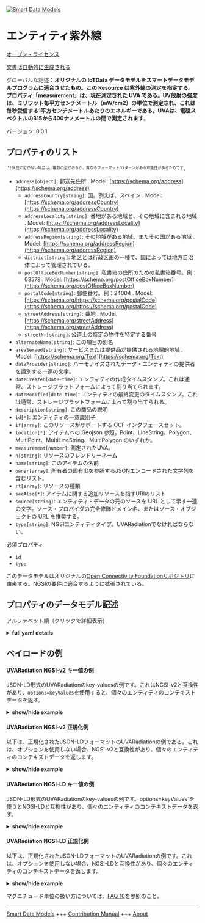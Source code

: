 <!-- 10-Header -->  
[![Smart Data Models](https://smartdatamodels.org/wp-content/uploads/2022/01/SmartDataModels_logo.png "Logo")](https://smartdatamodels.org)  
エンティティ紫外線  
=========<!-- /10-Header -->  
<!-- 15-License -->  
[オープン・ライセンス](https://github.com/smart-data-models//dataModel.OCF/blob/master/UVARadiation/LICENSE.md)  
[文書は自動的に生成される](https://docs.google.com/presentation/d/e/2PACX-1vTs-Ng5dIAwkg91oTTUdt8ua7woBXhPnwavZ0FxgR8BsAI_Ek3C5q97Nd94HS8KhP-r_quD4H0fgyt3/pub?start=false&loop=false&delayms=3000#slide=id.gb715ace035_0_60)  
<!-- /15-License -->  
<!-- 20-Description -->  
グローバルな記述：**オリジナルの IoTData データモデルをスマートデータモデルプログラムに適合させたもの。この Resource は紫外線の測定を指定する。プロパティ「measurement」は、現在測定された UVA である。UV放射の強度は、ミリワット毎平方センチメートル（mW/cm2）の単位で測定され、これは毎秒受信する1平方センチメートルあたりのエネルギーである。UVAは、電磁スペクトルの315から400ナノメートルの間で測定されます**。  
バージョン: 0.0.1  
<!-- /20-Description -->  
<!-- 30-PropertiesList -->  

## プロパティのリスト  

<sup><sub>[*] 属性に型がない場合は、複数の型があるか、異なるフォーマット/パターンがある可能性があるためです</sub></sup>。  
- `address[object]`: 郵送先住所  . Model: [https://schema.org/address](https://schema.org/address)	- `addressCountry[string]`: 国。例えば、スペイン  . Model: [https://schema.org/addressCountry](https://schema.org/addressCountry)  
	- `addressLocality[string]`: 番地がある地域と、その地域に含まれる地域  . Model: [https://schema.org/addressLocality](https://schema.org/addressLocality)  
	- `addressRegion[string]`: その地域がある地域、またその国がある地域  . Model: [https://schema.org/addressRegion](https://schema.org/addressRegion)  
	- `district[string]`: 地区とは行政区画の一種で、国によっては地方自治体によって管理されている。    
	- `postOfficeBoxNumber[string]`: 私書箱の住所のための私書箱番号。例：03578  . Model: [https://schema.org/postOfficeBoxNumber](https://schema.org/postOfficeBoxNumber)  
	- `postalCode[string]`: 郵便番号。例：24004  . Model: [https://schema.org/https://schema.org/postalCode](https://schema.org/https://schema.org/postalCode)  
	- `streetAddress[string]`: 番地  . Model: [https://schema.org/streetAddress](https://schema.org/streetAddress)  
	- `streetNr[string]`: 公道上の特定の物件を特定する番号    
- `alternateName[string]`: この項目の別名  - `areaServed[string]`: サービスまたは提供品が提供される地理的地域  . Model: [https://schema.org/Text](https://schema.org/Text)- `dataProvider[string]`: ハーモナイズされたデータ・エンティティの提供者を識別する一連の文字。  - `dateCreated[date-time]`: エンティティの作成タイムスタンプ。これは通常、ストレージプラットフォームによって割り当てられます。  - `dateModified[date-time]`: エンティティの最終変更のタイムスタンプ。これは通常、ストレージプラットフォームによって割り当てられる。  - `description[string]`: この商品の説明  - `id[*]`: エンティティの一意識別子  - `if[array]`: このリソースがサポートする OCF インタフェースセット。  - `location[*]`: アイテムへの Geojson 参照。Point、LineString、Polygon、MultiPoint、MultiLineString、MultiPolygon のいずれか。  - `measurement[number]`: 測定されたUVA。  - `n[string]`: リソースのフレンドリーネーム  - `name[string]`: このアイテムの名前  - `owner[array]`: 所有者の固有IDを参照するJSONエンコードされた文字列を含むリスト。  - `rt[array]`: リソースの種類  - `seeAlso[*]`: アイテムに関する追加リソースを指すURIのリスト  - `source[string]`: エンティティ・データの元のソースを URL として示す一連の文字。ソース・プロバイダの完全修飾ドメイン名、またはソース・オブジェクトの URL を推奨する。  - `type[string]`: NGSIエンティティタイプ。UVARadiationでなければならない。  <!-- /30-PropertiesList -->  
<!-- 35-RequiredProperties -->  
必須プロパティ  
- `id`  - `type`  <!-- /35-RequiredProperties -->  
<!-- 40-RequiredProperties -->  
このデータモデルはオリジナルの[Open Connectivity Foundationリポジトリ](https://github.com/openconnectivityfoundation/IoTDataModels)に由来する。NGSIの要件に適合するように拡張されている。  
<!-- /40-RequiredProperties -->  
<!-- 50-DataModelHeader -->  
## プロパティのデータモデル記述  
アルファベット順（クリックで詳細表示）  
<!-- /50-DataModelHeader -->  
<!-- 60-ModelYaml -->  
<details><summary><strong>full yaml details</strong></summary>    
```yaml  
UVARadiation:    
  description: Smart Data Models Program adaptation of the original IoTData data Models. This Resource specifies UV radiation measurement. The Property 'measurement' is the current measured UVA. The intensity of UV radiation is measured in the units of milliwatts per square centimeter (mW/cm2) which is energy per square centimeter received per second. UVA is measured between 315 and 400 nanometers in the electromagnetic spectrum.    
  properties:    
    address:    
      description: The mailing address    
      properties:    
        addressCountry:    
          description: 'The country. For example, Spain'    
          type: string    
          x-ngsi:    
            model: https://schema.org/addressCountry    
            type: Property    
        addressLocality:    
          description: 'The locality in which the street address is, and which is in the region'    
          type: string    
          x-ngsi:    
            model: https://schema.org/addressLocality    
            type: Property    
        addressRegion:    
          description: 'The region in which the locality is, and which is in the country'    
          type: string    
          x-ngsi:    
            model: https://schema.org/addressRegion    
            type: Property    
        district:    
          description: 'A district is a type of administrative division that, in some countries, is managed by the local government'    
          type: string    
          x-ngsi:    
            type: Property    
        postOfficeBoxNumber:    
          description: 'The post office box number for PO box addresses. For example, 03578'    
          type: string    
          x-ngsi:    
            model: https://schema.org/postOfficeBoxNumber    
            type: Property    
        postalCode:    
          description: 'The postal code. For example, 24004'    
          type: string    
          x-ngsi:    
            model: https://schema.org/https://schema.org/postalCode    
            type: Property    
        streetAddress:    
          description: The street address    
          type: string    
          x-ngsi:    
            model: https://schema.org/streetAddress    
            type: Property    
        streetNr:    
          description: Number identifying a specific property on a public street    
          type: string    
          x-ngsi:    
            type: Property    
      type: object    
      x-ngsi:    
        model: https://schema.org/address    
        type: Property    
    alternateName:    
      description: An alternative name for this item    
      type: string    
      x-ngsi:    
        type: Property    
    areaServed:    
      description: The geographic area where a service or offered item is provided    
      type: string    
      x-ngsi:    
        model: https://schema.org/Text    
        type: Property    
    dataProvider:    
      description: A sequence of characters identifying the provider of the harmonised data entity    
      type: string    
      x-ngsi:    
        type: Property    
    dateCreated:    
      description: Entity creation timestamp. This will usually be allocated by the storage platform    
      format: date-time    
      type: string    
      x-ngsi:    
        type: Property    
    dateModified:    
      description: Timestamp of the last modification of the entity. This will usually be allocated by the storage platform    
      format: date-time    
      type: string    
      x-ngsi:    
        type: Property    
    description:    
      description: A description of this item    
      type: string    
      x-ngsi:    
        type: Property    
    id:    
      anyOf:    
        - description: Identifier format of any NGSI entity    
          maxLength: 256    
          minLength: 1    
          pattern: ^[\w\-\.\{\}\$\+\*\[\]`|~^@!,:\\]+$    
          type: string    
          x-ngsi:    
            type: Property    
        - description: Identifier format of any NGSI entity    
          format: uri    
          type: string    
          x-ngsi:    
            type: Property    
      description: Unique identifier of the entity    
      x-ngsi:    
        type: Property    
    if:    
      description: The OCF Interface set supported by this Resource.    
      items:    
        enum:    
          - oic.if.s    
          - oic.if.baseline    
        type: string    
      minItems: 2    
      readOnly: true    
      type: array    
      uniqueItems: true    
      x-ngsi:    
        type: Property    
    location:    
      description: 'Geojson reference to the item. It can be Point, LineString, Polygon, MultiPoint, MultiLineString or MultiPolygon'    
      oneOf:    
        - description: Geojson reference to the item. Point    
          properties:    
            bbox:    
              items:    
                type: number    
              minItems: 4    
              type: array    
            coordinates:    
              items:    
                type: number    
              minItems: 2    
              type: array    
            type:    
              enum:    
                - Point    
              type: string    
          required:    
            - type    
            - coordinates    
          title: GeoJSON Point    
          type: object    
          x-ngsi:    
            type: GeoProperty    
        - description: Geojson reference to the item. LineString    
          properties:    
            bbox:    
              items:    
                type: number    
              minItems: 4    
              type: array    
            coordinates:    
              items:    
                items:    
                  type: number    
                minItems: 2    
                type: array    
              minItems: 2    
              type: array    
            type:    
              enum:    
                - LineString    
              type: string    
          required:    
            - type    
            - coordinates    
          title: GeoJSON LineString    
          type: object    
          x-ngsi:    
            type: GeoProperty    
        - description: Geojson reference to the item. Polygon    
          properties:    
            bbox:    
              items:    
                type: number    
              minItems: 4    
              type: array    
            coordinates:    
              items:    
                items:    
                  items:    
                    type: number    
                  minItems: 2    
                  type: array    
                minItems: 4    
                type: array    
              type: array    
            type:    
              enum:    
                - Polygon    
              type: string    
          required:    
            - type    
            - coordinates    
          title: GeoJSON Polygon    
          type: object    
          x-ngsi:    
            type: GeoProperty    
        - description: Geojson reference to the item. MultiPoint    
          properties:    
            bbox:    
              items:    
                type: number    
              minItems: 4    
              type: array    
            coordinates:    
              items:    
                items:    
                  type: number    
                minItems: 2    
                type: array    
              type: array    
            type:    
              enum:    
                - MultiPoint    
              type: string    
          required:    
            - type    
            - coordinates    
          title: GeoJSON MultiPoint    
          type: object    
          x-ngsi:    
            type: GeoProperty    
        - description: Geojson reference to the item. MultiLineString    
          properties:    
            bbox:    
              items:    
                type: number    
              minItems: 4    
              type: array    
            coordinates:    
              items:    
                items:    
                  items:    
                    type: number    
                  minItems: 2    
                  type: array    
                minItems: 2    
                type: array    
              type: array    
            type:    
              enum:    
                - MultiLineString    
              type: string    
          required:    
            - type    
            - coordinates    
          title: GeoJSON MultiLineString    
          type: object    
          x-ngsi:    
            type: GeoProperty    
        - description: Geojson reference to the item. MultiLineString    
          properties:    
            bbox:    
              items:    
                type: number    
              minItems: 4    
              type: array    
            coordinates:    
              items:    
                items:    
                  items:    
                    items:    
                      type: number    
                    minItems: 2    
                    type: array    
                  minItems: 4    
                  type: array    
                type: array    
              type: array    
            type:    
              enum:    
                - MultiPolygon    
              type: string    
          required:    
            - type    
            - coordinates    
          title: GeoJSON MultiPolygon    
          type: object    
          x-ngsi:    
            type: GeoProperty    
      x-ngsi:    
        type: GeoProperty    
    measurement:    
      description: The measured UVA.    
      minimum: 0    
      readOnly: true    
      type: number    
      x-ngsi:    
        type: Property    
    n:    
      description: Friendly name of the Resource    
      maxLength: 64    
      readOnly: true    
      type: string    
      x-ngsi:    
        type: Property    
    name:    
      description: The name of this item    
      type: string    
      x-ngsi:    
        type: Property    
    owner:    
      description: A List containing a JSON encoded sequence of characters referencing the unique Ids of the owner(s)    
      items:    
        anyOf:    
          - description: Identifier format of any NGSI entity    
            maxLength: 256    
            minLength: 1    
            pattern: ^[\w\-\.\{\}\$\+\*\[\]`|~^@!,:\\]+$    
            type: string    
            x-ngsi:    
              type: Property    
          - description: Identifier format of any NGSI entity    
            format: uri    
            type: string    
            x-ngsi:    
              type: Property    
        description: Unique identifier of the entity    
        x-ngsi:    
          type: Property    
      type: array    
      x-ngsi:    
        type: Property    
    rt:    
      description: The Resource Type.    
      items:    
        enum:    
          - oic.r.sensor.radiation.uva    
        maxLength: 64    
        type: string    
      minItems: 1    
      readOnly: true    
      type: array    
      uniqueItems: true    
      x-ngsi:    
        type: Property    
    seeAlso:    
      description: list of uri pointing to additional resources about the item    
      oneOf:    
        - items:    
            format: uri    
            type: string    
          minItems: 1    
          type: array    
        - format: uri    
          type: string    
      x-ngsi:    
        type: Property    
    source:    
      description: 'A sequence of characters giving the original source of the entity data as a URL. Recommended to be the fully qualified domain name of the source provider, or the URL to the source object'    
      type: string    
      x-ngsi:    
        type: Property    
    type:    
      description: NGSI entity type. It has to be UVARadiation    
      enum:    
        - UVARadiation    
      type: string    
      x-ngsi:    
        type: Property    
  required:    
    - id    
    - type    
  type: object    
  x-derived-from: https://github.com/OpenInterConnect/IoTDataModels/blob/master/UVARadiationResURI.swagger.json    
  x-disclaimer: 'Redistribution and use in source and binary forms, with or without modification, are permitted  provided that the license conditions are met. Copyleft (c) 2022 Contributors to Smart Data Models Program'    
  x-license-url: https://github.com/smart-data-models/dataModel.OCF/blob/master/UVARadiation/LICENSE.md    
  x-model-schema: https://smart-data-models.github.io/dataModel.IoTDataModels/UVARadiation/schema.json    
  x-model-tags: OCF    
  x-version: 0.0.1    
```  
</details>    
<!-- /60-ModelYaml -->  
<!-- 70-MiddleNotes -->  
<!-- /70-MiddleNotes -->  
<!-- 80-Examples -->  
## ペイロードの例  
#### UVARadiation NGSI-v2 キー値の例  
JSON-LD形式のUVARadiationのkey-valuesの例です。これはNGSI-v2と互換性があり、`options=keyValues`を使用すると、個々のエンティティのコンテキストデータを返す。  
<details><summary><strong>show/hide example</strong></summary>    
```json  
{  
    "id": "urn:ngsi-ld:UVARadiation:id:TOWY:13263480",  
    "dateCreated": "1994-09-13T19:03:24Z",  
    "dateModified": "1999-01-09T03:06:34Z",  
    "source": "Best explain fine play late. Home writer election we mother all.",  
    "name": "Practice since low expect tree compare messa",  
    "alternateName": "Group give find. Standard trial two sit",  
    "description": "Race model single name black. Forward act else everything production school age per. Small entire according similar food child. Visit read wonder source personal fast dark.",  
    "dataProvider": "Road l",  
    "owner": [  
        "urn:ngsi-ld:UVARadiation:items:UCPL:14802457",  
        "urn:ngsi-ld:UVARadiation:items:QLYI:61301922"  
    ],  
    "seeAlso": [  
        "urn:ngsi-ld:UVARadiation:items:XQUJ:21897202"  
    ],  
    "location": {  
        "type": "Point",  
        "coordinates": [  
            -45.624785,  
            1.262295  
        ]  
    },  
    "address": {  
        "streetAddress": "Film single member detail sometime",  
        "addressLocality": "Concern all forget half. Property recently return stage event finish shake. Set how task south.",  
        "addressRegion": "Happy nature population. City receive contain you bring care.",  
        "addressCountry": "You without top nor computer. Beat three word age standard American right.",  
        "postalCode": "Fish good pass organization rich into nature suddenly. Same seven make may base put.",  
        "postOfficeBoxNumber": "Capital beat single. Sell address system none thought identify rock walk. Decision through some onto.",  
        "streetNr": "Month question detail idea from join admit. At laugh item beat amount off pass.",  
        "district": "Whole word stage. Every cold walk within"  
    },  
    "areaServed": "None why else. Skill measure under season. Positive view radio well ground should. Government seven American red.",  
    "rt": [  
        "oic.r.sensor.radiation.uva"  
    ],  
    "measurement": 80.2,  
    "n": "Show town everyt",  
    "if": [  
        "oic.if.s",  
        "oic.if.baseline"  
    ],  
    "type": "UVARadiation"  
}  
```  
</details>  
#### UVARadiation NGSI-v2 正規化例  
以下は、正規化されたJSON-LDフォーマットのUVARadiationの例である。これは、オプションを使用しない場合、NGSI-v2と互換性があり、個々のエンティティのコンテキストデータを返します。  
<details><summary><strong>show/hide example</strong></summary>    
```json  
{  
    "id": "urn:ngsi-ld:UVARadiation:id:TOWY:13263480",  
    "dateCreated": {  
        "type": "DateTime",  
        "value": "1994-09-13T19:03:24Z"  
    },  
    "dateModified": {  
        "type": "DateTime",  
        "value": "1999-01-09T03:06:34Z"  
    },  
    "source": {  
        "type": "Text",  
        "value": "Best explain fine play late. Home writer election we mother all."  
    },  
    "name": {  
        "type": "Text",  
        "value": "Practice since low expect tree compare messa"  
    },  
    "alternateName": {  
        "type": "Text",  
        "value": "Group give find. Standard trial two sit"  
    },  
    "description": {  
        "type": "Text",  
        "value": "Race model single name black. Forward act else everything production school age per. Small entire according similar food child. Visit read wonder source personal fast dark."  
    },  
    "dataProvider": {  
        "type": "Text",  
        "value": "Road l"  
    },  
    "owner": {  
        "type": "StructuredValue",  
        "value": [  
            "urn:ngsi-ld:UVARadiation:items:UCPL:14802457",  
            "urn:ngsi-ld:UVARadiation:items:QLYI:61301922"  
        ]  
    },  
    "seeAlso": {  
        "type": "StructuredValue",  
        "value": [  
            "urn:ngsi-ld:UVARadiation:items:XQUJ:21897202"  
        ]  
    },  
    "location": {  
        "type": "geo:json",  
        "value": {  
            "type": "Point",  
            "coordinates": [  
                -45.624785,  
                1.262295  
            ]  
        }  
    },  
    "address": {  
        "type": "StructuredValue",  
        "value": {  
            "streetAddress": "Film single member detail sometime",  
            "addressLocality": "Concern all forget half. Property recently return stage event finish shake. Set how task south.",  
            "addressRegion": "Happy nature population. City receive contain you bring care.",  
            "addressCountry": "You without top nor computer. Beat three word age standard American right.",  
            "postalCode": "Fish good pass organization rich into nature suddenly. Same seven make may base put.",  
            "postOfficeBoxNumber": "Capital beat single. Sell address system none thought identify rock walk. Decision through some onto.",  
            "streetNr": "Month question detail idea from join admit. At laugh item beat amount off pass.",  
            "district": "Whole word stage. Every cold walk within"  
        }  
    },  
    "areaServed": {  
        "type": "Text",  
        "value": "None why else. Skill measure under season. Positive view radio well ground should. Government seven American red."  
    },  
    "rt": {  
        "type": "StructuredValue",  
        "value": [  
            "oic.r.sensor.radiation.uva"  
        ]  
    },  
    "measurement": {  
        "type": "Number",  
        "value": 80.2  
    },  
    "n": {  
        "type": "Text",  
        "value": "Show town everyt"  
    },  
    "if": {  
        "type": "StructuredValue",  
        "value": [  
            "oic.if.s",  
            "oic.if.baseline"  
        ]  
    },  
    "type": "UVARadiation"  
}  
```  
</details>  
#### UVARadiation NGSI-LD キー値の例  
JSON-LD形式のUVARadiationのkey-valuesの例です。options=keyValues`を使うとNGSI-LDと互換性があり、個々のエンティティのコンテキストデータを返す。  
<details><summary><strong>show/hide example</strong></summary>    
```json  
{  
    "id": "urn:ngsi-ld:UVARadiation:id:TOWY:13263480",  
    "dateCreated": "1994-09-13T19:03:24Z",  
    "dateModified": "1999-01-09T03:06:34Z",  
    "source": "Best explain fine play late. Home writer election we mother all.",  
    "name": "Practice since low expect tree compare messa",  
    "alternateName": "Group give find. Standard trial two sit",  
    "description": "Race model single name black. Forward act else everything production school age per. Small entire according similar food child. Visit read wonder source personal fast dark.",  
    "dataProvider": "Road l",  
    "owner": [  
        "urn:ngsi-ld:UVARadiation:items:UCPL:14802457",  
        "urn:ngsi-ld:UVARadiation:items:QLYI:61301922"  
    ],  
    "seeAlso": [  
        "urn:ngsi-ld:UVARadiation:items:XQUJ:21897202"  
    ],  
    "location": {  
        "type": "Point",  
        "coordinates": [  
            -45.624785,  
            1.262295  
        ]  
    },  
    "address": {  
        "streetAddress": "Film single member detail sometime",  
        "addressLocality": "Concern all forget half. Property recently return stage event finish shake. Set how task south.",  
        "addressRegion": "Happy nature population. City receive contain you bring care.",  
        "addressCountry": "You without top nor computer. Beat three word age standard American right.",  
        "postalCode": "Fish good pass organization rich into nature suddenly. Same seven make may base put.",  
        "postOfficeBoxNumber": "Capital beat single. Sell address system none thought identify rock walk. Decision through some onto.",  
        "streetNr": "Month question detail idea from join admit. At laugh item beat amount off pass.",  
        "district": "Whole word stage. Every cold walk within"  
    },  
    "areaServed": "None why else. Skill measure under season. Positive view radio well ground should. Government seven American red.",  
    "rt": [  
        "oic.r.sensor.radiation.uva"  
    ],  
    "measurement": 80.2,  
    "n": "Show town everyt",  
    "if": [  
        "oic.if.s",  
        "oic.if.baseline"  
    ],  
    "type": "UVARadiation",  
    "@context": [  
        "https://smartdatamodels.org/context.jsonld"  
    ]  
}  
```  
</details>  
#### UVARadiation NGSI-LD 正規化例  
以下は、正規化されたJSON-LDフォーマットのUVARadiationの例です。これは、オプションを使用しない場合、NGSI-LDと互換性があり、個々のエンティティのコンテキストデータを返します。  
<details><summary><strong>show/hide example</strong></summary>    
```json  
{  
    "id": "urn:ngsi-ld:UVARadiation:id:TOWY:13263480",  
    "dateCreated": {  
        "type": "Property",  
        "value": {  
            "@type": "DateTime",  
            "@value": "1994-09-13T19:03:24Z"  
        }  
    },  
    "dateModified": {  
        "type": "Property",  
        "value": {  
            "@type": "DateTime",  
            "@value": "1999-01-09T03:06:34Z"  
        }  
    },  
    "source": {  
        "type": "Property",  
        "value": "Best explain fine play late. Home writer election we mother all."  
    },  
    "name": {  
        "type": "Property",  
        "value": "Practice since low expect tree compare messa"  
    },  
    "alternateName": {  
        "type": "Property",  
        "value": "Group give find. Standard trial two sit"  
    },  
    "description": {  
        "type": "Property",  
        "value": "Race model single name black. Forward act else everything production school age per. Small entire according similar food child. Visit read wonder source personal fast dark."  
    },  
    "dataProvider": {  
        "type": "Property",  
        "value": "Road l"  
    },  
    "owner": {  
        "type": "Property",  
        "value": [  
            "urn:ngsi-ld:UVARadiation:items:UCPL:14802457",  
            "urn:ngsi-ld:UVARadiation:items:QLYI:61301922"  
        ]  
    },  
    "seeAlso": {  
        "type": "Property",  
        "value": [  
            "urn:ngsi-ld:UVARadiation:items:XQUJ:21897202"  
        ]  
    },  
    "location": {  
        "type": "GeoProperty",  
        "value": {  
            "type": "Point",  
            "coordinates": [  
                -45.624785,  
                1.262295  
            ]  
        }  
    },  
    "address": {  
        "type": "Property",  
        "value": {  
            "streetAddress": "Film single member detail sometime",  
            "addressLocality": "Concern all forget half. Property recently return stage event finish shake. Set how task south.",  
            "addressRegion": "Happy nature population. City receive contain you bring care.",  
            "addressCountry": "You without top nor computer. Beat three word age standard American right.",  
            "postalCode": "Fish good pass organization rich into nature suddenly. Same seven make may base put.",  
            "postOfficeBoxNumber": "Capital beat single. Sell address system none thought identify rock walk. Decision through some onto.",  
            "streetNr": "Month question detail idea from join admit. At laugh item beat amount off pass.",  
            "district": "Whole word stage. Every cold walk within"  
        }  
    },  
    "areaServed": {  
        "type": "Property",  
        "value": "None why else. Skill measure under season. Positive view radio well ground should. Government seven American red."  
    },  
    "rt": {  
        "type": "Property",  
        "value": [  
            "oic.r.sensor.radiation.uva"  
        ]  
    },  
    "measurement": {  
        "type": "Property",  
        "value": 80.2  
    },  
    "n": {  
        "type": "Property",  
        "value": "Show town everyt"  
    },  
    "if": {  
        "type": "Property",  
        "value": [  
            "oic.if.s",  
            "oic.if.baseline"  
        ]  
    },  
    "type": "UVARadiation",  
    "@context": [  
        "https://smartdatamodels.org/context.jsonld"  
    ]  
}  
```  
</details><!-- /80-Examples -->  
<!-- 90-FooterNotes -->  
<!-- /90-FooterNotes -->  
<!-- 95-Units -->  
マグニチュード単位の扱い方については、[FAQ 10](https://smartdatamodels.org/index.php/faqs/)を参照のこと。  
<!-- /95-Units -->  
<!-- 97-LastFooter -->  
---  
[Smart Data Models](https://smartdatamodels.org) +++ [Contribution Manual](https://bit.ly/contribution_manual) +++ [About](https://bit.ly/Introduction_SDM)<!-- /97-LastFooter -->  
